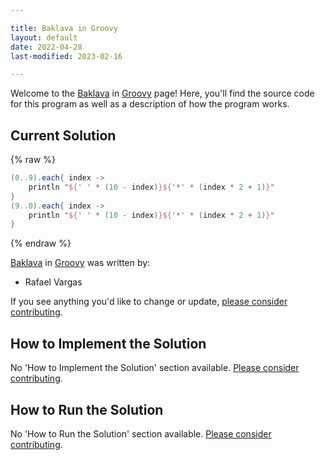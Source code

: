 ```yaml
---

title: Baklava in Groovy
layout: default
date: 2022-04-28
last-modified: 2023-02-16

---
```


Welcome to the [Baklava](https://sampleprograms.io/projects/baklava) in [Groovy](https://sampleprograms.io/languages/groovy) page! Here, you'll find the source code for this program as well as a description of how the program works.

## Current Solution

{% raw %}

```groovy
(0..9).each{ index ->
    println "${' ' * (10 - index)}${'*' * (index * 2 + 1)}"
}
(9..0).each{ index ->
    println "${' ' * (10 - index)}${'*' * (index * 2 + 1)}"
}
```

{% endraw %}

[Baklava](https://sampleprograms.io/projects/baklava) in [Groovy](https://sampleprograms.io/languages/groovy) was written by:

- Rafael Vargas

If you see anything you'd like to change or update, [please consider contributing](https://github.com/TheRenegadeCoder/sample-programs).

## How to Implement the Solution

No 'How to Implement the Solution' section available. [Please consider contributing](https://github.com/TheRenegadeCoder/sample-programs-website).

## How to Run the Solution

No 'How to Run the Solution' section available. [Please consider contributing](https://github.com/TheRenegadeCoder/sample-programs-website).